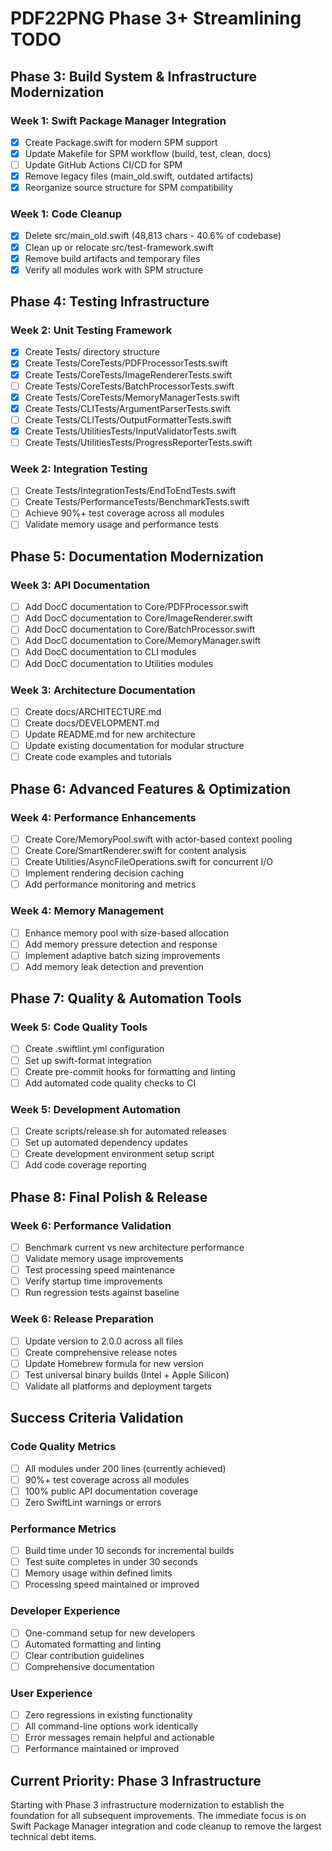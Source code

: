 # PDF22PNG Phase 3+ Streamlining TODO

## Phase 3: Build System & Infrastructure Modernization

### Week 1: Swift Package Manager Integration
- [x] Create Package.swift for modern SPM support
- [x] Update Makefile for SPM workflow (build, test, clean, docs)
- [ ] Update GitHub Actions CI/CD for SPM
- [x] Remove legacy files (main_old.swift, outdated artifacts)
- [x] Reorganize source structure for SPM compatibility

### Week 1: Code Cleanup
- [x] Delete src/main_old.swift (48,813 chars - 40.6% of codebase)
- [x] Clean up or relocate src/test-framework.swift
- [x] Remove build artifacts and temporary files
- [x] Verify all modules work with SPM structure

## Phase 4: Testing Infrastructure

### Week 2: Unit Testing Framework
- [x] Create Tests/ directory structure
- [x] Create Tests/CoreTests/PDFProcessorTests.swift
- [x] Create Tests/CoreTests/ImageRendererTests.swift
- [ ] Create Tests/CoreTests/BatchProcessorTests.swift
- [x] Create Tests/CoreTests/MemoryManagerTests.swift
- [x] Create Tests/CLITests/ArgumentParserTests.swift
- [ ] Create Tests/CLITests/OutputFormatterTests.swift
- [x] Create Tests/UtilitiesTests/InputValidatorTests.swift
- [ ] Create Tests/UtilitiesTests/ProgressReporterTests.swift

### Week 2: Integration Testing
- [ ] Create Tests/IntegrationTests/EndToEndTests.swift
- [ ] Create Tests/PerformanceTests/BenchmarkTests.swift
- [ ] Achieve 90%+ test coverage across all modules
- [ ] Validate memory usage and performance tests

## Phase 5: Documentation Modernization

### Week 3: API Documentation
- [ ] Add DocC documentation to Core/PDFProcessor.swift
- [ ] Add DocC documentation to Core/ImageRenderer.swift
- [ ] Add DocC documentation to Core/BatchProcessor.swift
- [ ] Add DocC documentation to Core/MemoryManager.swift
- [ ] Add DocC documentation to CLI modules
- [ ] Add DocC documentation to Utilities modules

### Week 3: Architecture Documentation
- [ ] Create docs/ARCHITECTURE.md
- [ ] Create docs/DEVELOPMENT.md
- [ ] Update README.md for new architecture
- [ ] Update existing documentation for modular structure
- [ ] Create code examples and tutorials

## Phase 6: Advanced Features & Optimization

### Week 4: Performance Enhancements
- [ ] Create Core/MemoryPool.swift with actor-based context pooling
- [ ] Create Core/SmartRenderer.swift for content analysis
- [ ] Create Utilities/AsyncFileOperations.swift for concurrent I/O
- [ ] Implement rendering decision caching
- [ ] Add performance monitoring and metrics

### Week 4: Memory Management
- [ ] Enhance memory pool with size-based allocation
- [ ] Add memory pressure detection and response
- [ ] Implement adaptive batch sizing improvements
- [ ] Add memory leak detection and prevention

## Phase 7: Quality & Automation Tools

### Week 5: Code Quality Tools
- [ ] Create .swiftlint.yml configuration
- [ ] Set up swift-format integration
- [ ] Create pre-commit hooks for formatting and linting
- [ ] Add automated code quality checks to CI

### Week 5: Development Automation
- [ ] Create scripts/release.sh for automated releases
- [ ] Set up automated dependency updates
- [ ] Create development environment setup script
- [ ] Add code coverage reporting

## Phase 8: Final Polish & Release

### Week 6: Performance Validation
- [ ] Benchmark current vs new architecture performance
- [ ] Validate memory usage improvements
- [ ] Test processing speed maintenance
- [ ] Verify startup time improvements
- [ ] Run regression tests against baseline

### Week 6: Release Preparation
- [ ] Update version to 2.0.0 across all files
- [ ] Create comprehensive release notes
- [ ] Update Homebrew formula for new version
- [ ] Test universal binary builds (Intel + Apple Silicon)
- [ ] Validate all platforms and deployment targets

## Success Criteria Validation

### Code Quality Metrics
- [ ] All modules under 200 lines (currently achieved)
- [ ] 90%+ test coverage across all modules
- [ ] 100% public API documentation coverage
- [ ] Zero SwiftLint warnings or errors

### Performance Metrics
- [ ] Build time under 10 seconds for incremental builds
- [ ] Test suite completes in under 30 seconds
- [ ] Memory usage within defined limits
- [ ] Processing speed maintained or improved

### Developer Experience
- [ ] One-command setup for new developers
- [ ] Automated formatting and linting
- [ ] Clear contribution guidelines
- [ ] Comprehensive documentation

### User Experience
- [ ] Zero regressions in existing functionality
- [ ] All command-line options work identically
- [ ] Error messages remain helpful and actionable
- [ ] Performance maintained or improved

## Current Priority: Phase 3 Infrastructure

Starting with Phase 3 infrastructure modernization to establish the foundation for all subsequent improvements. The immediate focus is on Swift Package Manager integration and code cleanup to remove the largest technical debt items.